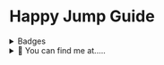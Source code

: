 # Happy Jump Guide 

<details>
  <summary>Badges</summary>
  <p align="center">
    <img src="https://api.netlify.com/api/v1/badges/97101fdf-0136-4b5f-800a-d9ef7339c034/deploy-status" alt="Netlify Status">
    <br>
  </p>
</details>

<details>
  <summary>👀 You can find me at.....</summary>
  <p align="center">
    Torn City<br>
    <a href="https://www.torn.com/2184575"><img src="https://www.torn.com/signature.php?id=3&user=2184575" alt="Torn City Signature"></a>
    <br><br>
    Discord<br>
   <img src="https://dcbadge.vercel.app/api/shield/459644548541448212?style=flat" alt="Phillip_J_Fry">
<br>
    <img src="https://img.shields.io/discord/XdunSgj5be?label=TC-ESSENTIALS&logo=discord&logoColor=white&style=flat">
    <br>
    
  </p>
</details>

